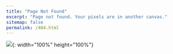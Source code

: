 ```yaml
---
title: "Page Not Found"
excerpt: "Page not found. Your pixels are in another canvas."
sitemap: false
permalink: /404.html
---
```


![](https://freefrontend.com/assets/img/html-funny-404-pages/HTML-404-Error-Page.gif){: width="100%" height="100%"}